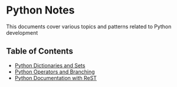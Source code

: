 
# Python Notes 
This documents cover various topics and patterns related to Python development

## Table of Contents
- [Python Dictionaries and Sets](./docs/pythondictset.md)
- [Python Operators and Branching](./pythonbranch.md)
- [Python Documentation with ReST](./ReSTdoc.md)

